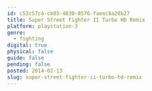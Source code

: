 ```yaml
---
id: c52c57c4-cb03-4830-8576-faeec8a28b27
title: Super Street Fighter II Turbo HD Remix
platform: playstation-3
genre:
  - fighting
digital: true
physical: false
guide: false
pending: false
posted: 2014-02-13
slug: super-street-fighter-ii-turbo-hd-remix
---
```

